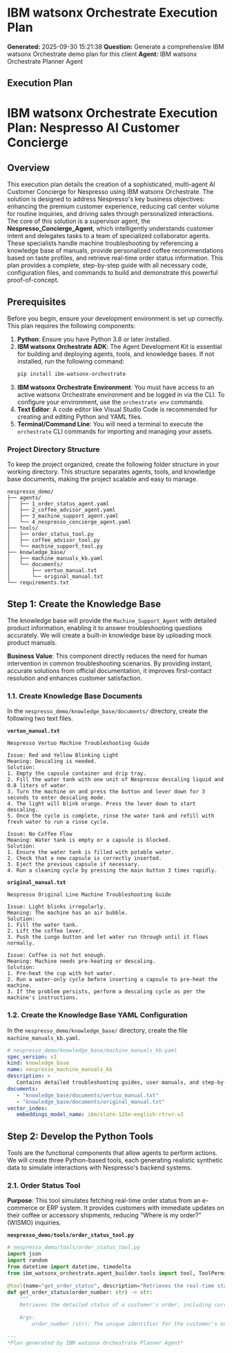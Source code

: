 # IBM watsonx Orchestrate Execution Plan

**Generated:** 2025-09-30 15:21:38
**Question:** Generate a comprehensive IBM watsonx Orchestrate demo plan for this client
**Agent:** IBM watsonx Orchestrate Planner Agent

## Execution Plan

# IBM watsonx Orchestrate Execution Plan: Nespresso AI Customer Concierge

## Overview
This execution plan details the creation of a sophisticated, multi-agent AI Customer Concierge for Nespresso using IBM watsonx Orchestrate. The solution is designed to address Nespresso's key business objectives: enhancing the premium customer experience, reducing call center volume for routine inquiries, and driving sales through personalized interactions. The core of this solution is a supervisor agent, the **Nespresso_Concierge_Agent**, which intelligently understands customer intent and delegates tasks to a team of specialized collaborator agents. These specialists handle machine troubleshooting by referencing a knowledge base of manuals, provide personalized coffee recommendations based on taste profiles, and retrieve real-time order status information. This plan provides a complete, step-by-step guide with all necessary code, configuration files, and commands to build and demonstrate this powerful proof-of-concept.

## Prerequisites
Before you begin, ensure your development environment is set up correctly. This plan requires the following components:

1.  **Python**: Ensure you have Python 3.8 or later installed.
2.  **IBM watsonx Orchestrate ADK**: The Agent Development Kit is essential for building and deploying agents, tools, and knowledge bases. If not installed, run the following command:
    ```bash
    pip install ibm-watsonx-orchestrate
    ```
3.  **IBM watsonx Orchestrate Environment**: You must have access to an active watsonx Orchestrate environment and be logged in via the CLI. To configure your environment, use the `orchestrate env` commands.
4.  **Text Editor**: A code editor like Visual Studio Code is recommended for creating and editing Python and YAML files.
5.  **Terminal/Command Line**: You will need a terminal to execute the `orchestrate` CLI commands for importing and managing your assets.

### Project Directory Structure
To keep the project organized, create the following folder structure in your working directory. This structure separates agents, tools, and knowledge base documents, making the project scalable and easy to manage.

```
nespresso_demo/
├── agents/
│   ├── 1_order_status_agent.yaml
│   ├── 2_coffee_advisor_agent.yaml
│   ├── 3_machine_support_agent.yaml
│   └── 4_nespresso_concierge_agent.yaml
├── tools/
│   ├── order_status_tool.py
│   ├── coffee_advisor_tool.py
│   └── machine_support_tool.py
├── knowledge_base/
│   ├── machine_manuals_kb.yaml
│   └── documents/
│       ├── vertuo_manual.txt
│       └── original_manual.txt
└── requirements.txt
```

## Step 1: Create the Knowledge Base
The knowledge base will provide the `Machine_Support_Agent` with detailed product information, enabling it to answer troubleshooting questions accurately. We will create a built-in knowledge base by uploading mock product manuals.

**Business Value**: This component directly reduces the need for human intervention in common troubleshooting scenarios. By providing instant, accurate solutions from official documentation, it improves first-contact resolution and enhances customer satisfaction.

### 1.1. Create Knowledge Base Documents
In the `nespresso_demo/knowledge_base/documents/` directory, create the following two text files.

**`vertuo_manual.txt`**
```text
Nespresso Vertuo Machine Troubleshooting Guide

Issue: Red and Yellow Blinking Light
Meaning: Descaling is needed.
Solution:
1. Empty the capsule container and drip tray.
2. Fill the water tank with one unit of Nespresso descaling liquid and 0.8 liters of water.
3. Turn the machine on and press the button and lever down for 3 seconds to enter descaling mode.
4. The light will blink orange. Press the lever down to start descaling.
5. Once the cycle is complete, rinse the water tank and refill with fresh water to run a rinse cycle.

Issue: No Coffee Flow
Meaning: Water tank is empty or a capsule is blocked.
Solution:
1. Ensure the water tank is filled with potable water.
2. Check that a new capsule is correctly inserted.
3. Eject the previous capsule if necessary.
4. Run a cleaning cycle by pressing the main button 3 times rapidly.
```

**`original_manual.txt`**
```text
Nespresso Original Line Machine Troubleshooting Guide

Issue: Light blinks irregularly.
Meaning: The machine has an air bubble.
Solution:
1. Fill the water tank.
2. Lift the coffee lever.
3. Push the Lungo button and let water run through until it flows normally.

Issue: Coffee is not hot enough.
Meaning: Machine needs pre-heating or descaling.
Solution:
1. Pre-heat the cup with hot water.
2. Run a water-only cycle before inserting a capsule to pre-heat the machine.
3. If the problem persists, perform a descaling cycle as per the machine's instructions.
```

### 1.2. Create the Knowledge Base YAML Configuration
In the `nespresso_demo/knowledge_base/` directory, create the file `machine_manuals_kb.yaml`.

```yaml
# nespresso_demo/knowledge_base/machine_manuals_kb.yaml
spec_version: v1
kind: knowledge_base 
name: nespresso_machine_manuals_kb
description: >
   Contains detailed troubleshooting guides, user manuals, and step-by-step solutions for common issues related to Nespresso Vertuo and Original line coffee machines. Use this to help customers resolve problems like blinking lights, coffee flow issues, and temperature problems.
documents:
   - "knowledge_base/documents/vertuo_manual.txt"
   - "knowledge_base/documents/original_manual.txt"
vector_index:
   embeddings_model_name: ibm/slate-125m-english-rtrvr-v2
```

## Step 2: Develop the Python Tools
Tools are the functional components that allow agents to perform actions. We will create three Python-based tools, each generating realistic synthetic data to simulate interactions with Nespresso's backend systems.

### 2.1. Order Status Tool
**Purpose**: This tool simulates fetching real-time order status from an e-commerce or ERP system. It provides customers with immediate updates on their coffee or accessory shipments, reducing "Where is my order?" (WISMO) inquiries.

**`nespresso_demo/tools/order_status_tool.py`**
```python
# nespresso_demo/tools/order_status_tool.py
import json
import random
from datetime import datetime, timedelta
from ibm_watsonx_orchestrate.agent_builder.tools import tool, ToolPermission

@tool(name="get_order_status", description="Retrieves the real-time status of a Nespresso order using the order number.")
def get_order_status(order_number: str) -> str:
    """
    Retrieves the detailed status of a customer's order, including current status, estimated delivery date, and items included.

    Args:
        order_number (str): The unique identifier for the customer's order, for example, 'NPX987654

---
*Plan generated by IBM watsonx Orchestrate Planner Agent*
